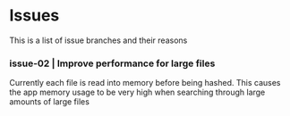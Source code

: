 #  Issues

This is a list of issue branches and their reasons

### issue-02 | Improve performance for large files

Currently each file is read into memory before being hashed. This causes the app memory usage to be very high when searching through large amounts of large files

